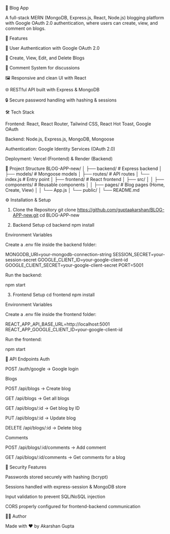 📝 Blog App

A full-stack MERN (MongoDB, Express.js, React, Node.js) blogging platform with Google OAuth 2.0 authentication, where users can create, view, and comment on blogs.

🚀 Features

🔐 User Authentication with Google OAuth 2.0

📝 Create, View, Edit, and Delete Blogs

💬 Comment System for discussions

🖼️ Responsive and clean UI with React

🌐 RESTful API built with Express & MongoDB

🔒 Secure password handling with hashing & sessions

🛠️ Tech Stack

Frontend: React, React Router, Tailwind CSS, React Hot Toast, Google OAuth

Backend: Node.js, Express.js, MongoDB, Mongoose

Authentication: Google Identity Services (OAuth 2.0)

Deployment: Vercel (Frontend) & Render (Backend)

📂 Project Structure
BLOG-APP-new/
│
├── backend/               # Express backend
│   ├── models/            # Mongoose models
│   ├── routes/            # API routes
│   └── index.js           # Entry point
│
├── frontend/              # React frontend
│   ├── src/
│   │   ├── components/    # Reusable components
│   │   ├── pages/         # Blog pages (Home, Create, View)
│   │   └── App.js
│   └── public/
│
└── README.md

⚙️ Installation & Setup
1. Clone the Repository
git clone https://github.com/guptaakarshan/BLOG-APP-new.git
cd BLOG-APP-new

2. Backend Setup
cd backend
npm install

Environment Variables

Create a .env file inside the backend folder:

MONGODB_URI=your-mongodb-connection-string
SESSION_SECRET=your-session-secret
GOOGLE_CLIENT_ID=your-google-client-id
GOOGLE_CLIENT_SECRET=your-google-client-secret
PORT=5001


Run the backend:

npm start

3. Frontend Setup
cd frontend
npm install

Environment Variables

Create a .env file inside the frontend folder:

REACT_APP_API_BASE_URL=http://localhost:5001
REACT_APP_GOOGLE_CLIENT_ID=your-google-client-id


Run the frontend:

npm start

🔑 API Endpoints
Auth

POST /auth/google → Google login

Blogs

POST /api/blogs → Create blog

GET /api/blogs → Get all blogs

GET /api/blogs/:id → Get blog by ID

PUT /api/blogs/:id → Update blog

DELETE /api/blogs/:id → Delete blog

Comments

POST /api/blogs/:id/comments → Add comment

GET /api/blogs/:id/comments → Get comments for a blog

🔐 Security Features

Passwords stored securely with hashing (bcrypt)

Sessions handled with express-session & MongoDB store

Input validation to prevent SQL/NoSQL injection

CORS properly configured for frontend-backend communication


🧑‍💻 Author

Made with ❤️ by Akarshan Gupta
